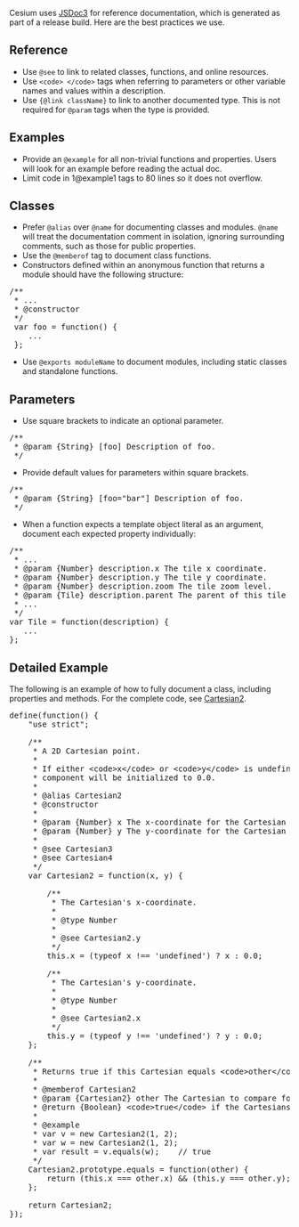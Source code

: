 Cesium uses [JSDoc3](http://usejsdoc.org/index.html) for reference documentation, which is generated as part of a release build.  Here are the best practices we use.

## Reference

* Use `@see` to link to related classes, functions, and online resources.
* Use `<code> </code>` tags when referring to parameters or other variable names and values within a description.
* Use `{@link className}` to link to another documented type.  This is not required for `@param` tags when the type is provided.

## Examples

* Provide an `@example` for all non-trivial functions and properties.  Users will look for an example before reading the actual doc.
* Limit code in 1@example1 tags to 80 lines so it does not overflow.

## Classes

* Prefer `@alias` over `@name` for documenting classes and modules. `@name` will treat the documentation comment in isolation, ignoring surrounding comments, such as those for public properties. 
* Use the `@memberof` tag to document class functions.
* Constructors defined within an anonymous function that returns a module should have the following structure:

<pre>
/**
 * ...
 * @constructor
 */
 var foo = function() {
    ...
 };
</pre>


* Use `@exports moduleName` to document modules, including static classes and standalone functions.

## Parameters
* Use square brackets to indicate an optional parameter.

<pre>
/**
 * @param {String} [foo] Description of foo.
 */
</pre>

* Provide default values for parameters within square brackets.

<pre>
/**
 * @param {String} [foo="bar"] Description of foo.
 */
</pre>
  
* When a function expects a template object literal as an argument, document each expected property individually: 

<pre>
/**
 * ...
 * @param {Number} description.x The tile x coordinate.
 * @param {Number} description.y The tile y coordinate.
 * @param {Number} description.zoom The tile zoom level.
 * @param {Tile} description.parent The parent of this tile in a tile tree system.
 * ...
 */
var Tile = function(description) {
   ...
};
</pre>

## Detailed Example
The following is an example of how to fully document a class, including properties and methods. For the complete code, see [Cartesian2](https://github.com/AnalyticalGraphicsInc/cesium/blob/master/Source/Core/Cartesian2.js).

<pre>
define(function() {
    "use strict";

    /**
     * A 2D Cartesian point.
     *
     * If either &lt;code>x&lt;/code> or &lt;code>y&lt;/code> is undefined, then the corresponding
     * component will be initialized to 0.0.
     *
     * @alias Cartesian2
     * @constructor
     *
     * @param {Number} x The x-coordinate for the Cartesian type.
     * @param {Number} y The y-coordinate for the Cartesian type.
     *
     * @see Cartesian3
     * @see Cartesian4
     */
    var Cartesian2 = function(x, y) {

        /**
         * The Cartesian's x-coordinate.
         *
         * @type Number
         *
         * @see Cartesian2.y
         */
        this.x = (typeof x !== 'undefined') ? x : 0.0;

        /**
         * The Cartesian's y-coordinate.
         *
         * @type Number
         *
         * @see Cartesian2.x
         */
        this.y = (typeof y !== 'undefined') ? y : 0.0;
    };

    /**
     * Returns true if this Cartesian equals &lt;code>other&lt;/code> componentwise.
     *
     * @memberof Cartesian2
     * @param {Cartesian2} other The Cartesian to compare for equality.
     * @return {Boolean} &lt;code>true&lt;/code> if the Cartesians are equal componentwise; otherwise, &lt;code>false&lt;/code>.
     * 
     * @example
     * var v = new Cartesian2(1, 2);
     * var w = new Cartesian2(1, 2);
     * var result = v.equals(w);    // true
     */
    Cartesian2.prototype.equals = function(other) {
        return (this.x === other.x) && (this.y === other.y);
    };

    return Cartesian2;
});


</pre>